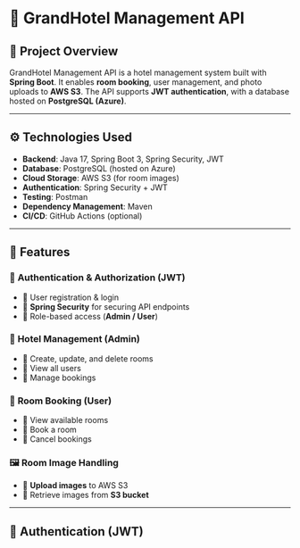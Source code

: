 # 🏨 GrandHotel Management API

## 📌 Project Overview
GrandHotel Management API is a hotel management system built with **Spring Boot**. It enables **room booking**, user management, and photo uploads to **AWS S3**. The API supports **JWT authentication**, with a database hosted on **PostgreSQL (Azure)**.

---

## ⚙️ Technologies Used

- **Backend**: Java 17, Spring Boot 3, Spring Security, JWT
- **Database**: PostgreSQL (hosted on Azure)
- **Cloud Storage**: AWS S3 (for room images)
- **Authentication**: Spring Security + JWT
- **Testing**: Postman
- **Dependency Management**: Maven
- **CI/CD**: GitHub Actions (optional)

---

## 🚀 Features

### 👤 **Authentication & Authorization (JWT)**
- 🔹 User registration & login
- 🔹 **Spring Security** for securing API endpoints
- 🔹 Role-based access (**Admin / User**)

### 🏨 **Hotel Management (Admin)**
- 🔹 Create, update, and delete rooms
- 🔹 View all users
- 🔹 Manage bookings

### 📅 **Room Booking (User)**
- 🔹 View available rooms
- 🔹 Book a room
- 🔹 Cancel bookings

### 🖼️ **Room Image Handling**
- 🔹 **Upload images** to AWS S3
- 🔹 Retrieve images from **S3 bucket**

---

## 🔑 **Authentication (JWT)**
